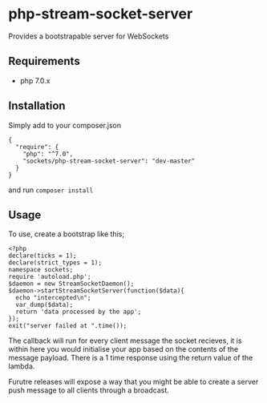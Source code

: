 # php-stream-socket-server
Provides a bootstrapable server for WebSockets

## Requirements

- php 7.0.x

## Installation

Simply add to your composer.json

```
{
  "require": {
    "php": "^7.0",
    "sockets/php-stream-socket-server": "dev-master"
  }
}
```

and run `composer install`

## Usage

To use, create a bootstrap like this;

```
<?php
declare(ticks = 1);
declare(strict_types = 1);
namespace sockets;
require 'autoload.php';
$daemon = new StreamSocketDaemon();
$daemon->startStreamSocketServer(function($data){
  echo "intercepted\n";
  var_dump($data);
  return 'data processed by the app';
});
exit("server failed at ".time());
```

The callback will run for every client message the socket recieves, it is within here you would initialise your app based on the contents of the message payload. There is a 1 time response using the return value of the lambda.

Furutre releases will expose a way that you might be able to create a server push message to all clients through a broadcast.


